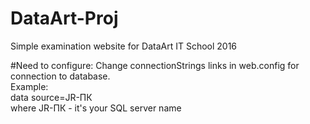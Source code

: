 # DataArt-Proj
Simple examination website for DataArt IT School 2016


#Need to configure:
Change connectionStrings links in web.config for connection to database.
<br />Example:<br />
data source=JR-ПК<br />
where JR-ПК - it's your SQL server name

